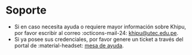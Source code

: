 [mesa-de-ayuda]: servicedesk.utec.edu.pe
[mail-khipu]: mailto:khipu@utec.edu.pe

# Soporte

- Si en caso necesita ayuda o requiere mayor información sobre Khipu, por favor escribir al correo :octicons-mail-24: [khipu@utec.edu.pe][mail-khipu]. 
- Si ya posee sus credenciales, por favor genere un ticket a través del portal de :material-headset: [mesa de ayuda][mesa-de-ayuda]. 
